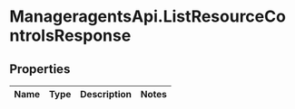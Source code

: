 # ManageragentsApi.ListResourceControlsResponse

## Properties
Name | Type | Description | Notes
------------ | ------------- | ------------- | -------------


